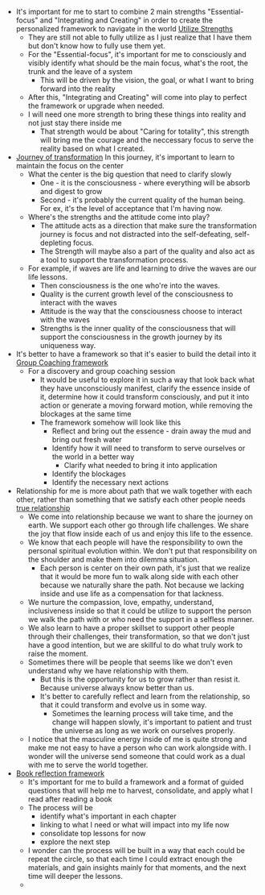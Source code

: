 - It's important for me to start to combine 2 main strengths "Essential-focus" and "Integrating and Creating" in order to create the personalized framework to navigate in the world [Utilize Strengths](<Utilize Strengths.md>)
    - They are still not able to fully utilize as I just realize that I have them but don't know how to fully use them yet.
    - For the "Essential-focus", it's important for me to consciously and visibly identify what should be the main focus, what's the root, the trunk and the leave of a system
        - This will be driven by the vision, the goal, or what I want to bring forward into the reality
    - After this, "Integrating and Creating" will come into play to perfect the framework or upgrade when needed. 
    - I will need one more strength to bring these things into reality and not just stay there inside me
        - That strength would be about "Caring for totality", this strength will bring me the courage and the neccessary focus to serve the reality based on what I created.
- [Journey of transformation](<Journey of transformation.md>) In this journey, it's important to learn to maintain the focus on the center
    - What the center is the big question that need to clarify slowly
        - One - it is the consciousness - where everything will be absorb and digest to grow
        - Second - it's probably the current quality of the human being. For ex, it's the level of acceptance that I'm having now. 
    - Where's the strengths and the attitude come into play?
        - The attitude acts as a direction that make sure the transformation journey is focus and not distracted into the self-defeating, self-depleting focus.
        - The Strength will maybe also a part of the quality and also act as a tool to support the transformation process.
    - For example, if waves are life and learning to drive the waves are our life lessons.
        - Then consciousness is the one who're into the waves.
        - Quality is the current growth level of the consciousness to interact with the waves
        - Attitude is the way that the consciousness choose to interact with the waves
        - Strengths is the inner quality of the consciousness that will support the consciousness in the growth journey by its uniqueness way.
- It's better to have a framework so that it's easier to build the detail into it [Group Coaching framework](<Group Coaching framework.md>)
    - For a discovery and group coaching session
        - It would be useful to explore it in such a way that look back what they have unconsciously manifest, clarify the essence inside of it, determine how it could transform consciously, and put it into action or generate a moving forward motion, while removing the blockages at the same time
        - The framework somehow will look like this
            - Reflect and bring out the essence - drain away the mud and bring out fresh water
            -  Identify how it will need to transform to serve ourselves or the world in a better way
                - Clarify what needed to bring it into application
            - Identify the blockages 
            - Identify the necessary next actions
- Relationship for me is more about path that we walk together with each other, rather than something that we satisfy each other people needs [true relationship](<true relationship.md>)
    - We come into relationship because we want to share the journey on earth. We support each other go through life challenges. We share the joy that flow inside each of us and enjoy this life to the essence.
    - We know that each people will have the responsibility to own the personal spiritual evolution within. We don't put that responsibility on the shoulder and make them into dilemma situation.
        - Each person is center on their own path, it's just that we realize that it would be more fun to walk along side with each other because we naturally share the path. Not because we lacking inside and use life as a compensation for that lackness.
    - We nurture the compassion, love, empathy, understand, inclusiveness inside so that it could be utilize to support the person we walk the path with or who need the support in a selfless manner.
    - We also learn to have a proper skillset to support other people through their challenges, their transformation, so that we don't just have a good intention, but we are skillful to do what truly work to raise the moment.
    - Sometimes there will be people that seems like we don't even understand why we have relationship with them.
        - But this is the opportunity for us to grow rather than resist it. Because universe always know better than us. 
        - It's better to carefully reflect and learn from the relationship, so that it could transform and evolve us in some way.
            - Sometimes the learning process will take time, and the change will happen slowly, it's important to patient and trust the universe as long as we work on ourselves properly.
    - I notice that the masculine energy inside of me is quite strong and make me not easy to have a person who can work alongside with. I wonder will the universe send someone that could work as a dual with me to serve the world together.
- [Book reflection framework](<Book reflection framework.md>)
    - It's important for me to build a framework and a format of guided questions that will help me to harvest, consolidate, and apply what I read after reading a book
    - The process will be 
        - identify what's important in each chapter
        - linking to what I need or what will impact into my life now
        - consolidate top lessons for now
        - explore the next step
    - I wonder can the process will be built in a way that each could be repeat the circle, so that each time I could extract enough the materials, and gain insights mainly for that moments, and the next time will deeper the lessons.
    - 
